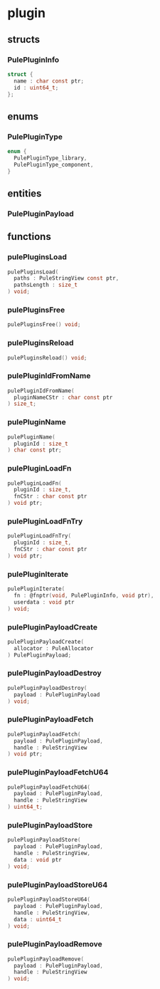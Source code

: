 # plugin

## structs
### PulePluginInfo
```c
struct {
  name : char const ptr;
  id : uint64_t;
};
```

## enums
### PulePluginType
```c
enum {
  PulePluginType_library,
  PulePluginType_component,
}
```

## entities
### PulePluginPayload

## functions
### pulePluginsLoad
```c
pulePluginsLoad(
  paths : PuleStringView const ptr,
  pathsLength : size_t
) void;
```
### pulePluginsFree
```c
pulePluginsFree() void;
```
### pulePluginsReload
```c
pulePluginsReload() void;
```
### pulePluginIdFromName
```c
pulePluginIdFromName(
  pluginNameCStr : char const ptr
) size_t;
```
### pulePluginName
```c
pulePluginName(
  pluginId : size_t
) char const ptr;
```
### pulePluginLoadFn
```c
pulePluginLoadFn(
  pluginId : size_t,
  fnCStr : char const ptr
) void ptr;
```
### pulePluginLoadFnTry
```c
pulePluginLoadFnTry(
  pluginId : size_t,
  fnCStr : char const ptr
) void ptr;
```
### pulePluginIterate
```c
pulePluginIterate(
  fn : @fnptr(void, PulePluginInfo, void ptr),
  userdata : void ptr
) void;
```
### pulePluginPayloadCreate
```c
pulePluginPayloadCreate(
  allocator : PuleAllocator
) PulePluginPayload;
```
### pulePluginPayloadDestroy
```c
pulePluginPayloadDestroy(
  payload : PulePluginPayload
) void;
```
### pulePluginPayloadFetch
```c
pulePluginPayloadFetch(
  payload : PulePluginPayload,
  handle : PuleStringView
) void ptr;
```
### pulePluginPayloadFetchU64
```c
pulePluginPayloadFetchU64(
  payload : PulePluginPayload,
  handle : PuleStringView
) uint64_t;
```
### pulePluginPayloadStore
```c
pulePluginPayloadStore(
  payload : PulePluginPayload,
  handle : PuleStringView,
  data : void ptr
) void;
```
### pulePluginPayloadStoreU64
```c
pulePluginPayloadStoreU64(
  payload : PulePluginPayload,
  handle : PuleStringView,
  data : uint64_t
) void;
```
### pulePluginPayloadRemove
```c
pulePluginPayloadRemove(
  payload : PulePluginPayload,
  handle : PuleStringView
) void;
```
